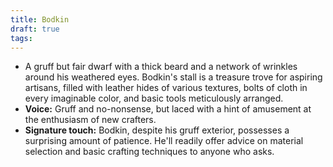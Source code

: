 ```yaml
---
title: Bodkin
draft: true
tags:
---
```


- A gruff but fair dwarf with a thick beard and a network of wrinkles around his weathered eyes. Bodkin's stall is a treasure trove for aspiring artisans, filled with leather hides of various textures, bolts of cloth in every imaginable color, and basic tools meticulously arranged.
- **Voice:** Gruff and no-nonsense, but laced with a hint of amusement at the enthusiasm of new crafters.
- **Signature touch:** Bodkin, despite his gruff exterior, possesses a surprising amount of patience. He'll readily offer advice on material selection and basic crafting techniques to anyone who asks.